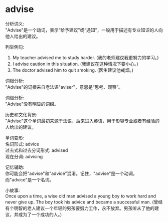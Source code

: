 # advise

分析词义:  
"Advise"是一个动词，表示“给予建议”或“通知”，一般用于描述有专业知识的人向他人给出的建议。

  

列举例句:

  

1.  My teacher advised me to study harder. (我的老师建议我更努力的学习。)
2.  I advise caution in this situation. (我建议在这种情况下要小心。)
3.  The doctor advised him to quit smoking. (医生建议他戒烟。)

  

词根分析:  
"Advise"的词根来自老法语"aviser"，意思是“思考、观察”。

  

词缀分析:  
"Advise"没有明显的词缀。

  

历史和文化背景:  
"Advise"这个单词最初来源于法语，后来进入英语，用于形容专业或者有经验的人给出的建议。

  

单词变形:  
名词形式: advice  
过去式和过去分词形式: advised  
现在分词: advising

  

记忆辅助:  
你可能会把"advise"和"advice"混淆。记住，"advise"是一个动词，而"advice"是一个名词。

  

小故事:  
Once upon a time, a wise old man advised a young boy to work hard and never give up. The boy took his advice and became a successful man. (曾经有个明智的老人建议一个年轻的男孩要努力工作，永不放弃。男孩听从了他的建议，并成为了一个成功的人。)
